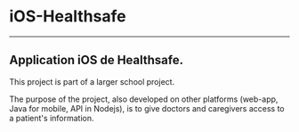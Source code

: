 # iOS-Healthsafe
-----------------------------
Application iOS de Healthsafe.
-----------------------------

This project is part of a larger school project.

The purpose of the project, also developed on other platforms (web-app, Java for mobile, API in Nodejs), is to give doctors and caregivers access to a patient's information.

